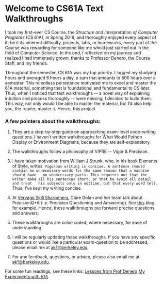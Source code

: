 # Welcome to CS61A Text Walkthroughs

I took my first-ever CS Course, the _Structure and Interpretation of Computer Programs_ (CS 61A), in Spring 2018, and thoroughly enjoyed every aspect of it; be it its inherent difficulty, projects, labs, or homeworks, every part of the Course was rewarding for someone like me who’d just started out in the field of Computer Science. In the end, I reflected on my journey and realized I had immensely grown, thanks to Professor Denero, the Course Staff, and my friends. 

Throughout the semester, CS 61A was my top priority. I logged my studying hours and averaged 6 hours a day, a sum that amounts to 500 hours over a semester. This relentless persistence motivated me to excel and master the 61A material, something that is foundational and fundamental to CS later. Thus, when I noticed that text walkthroughs -- a novel way of explaining intuition and process thoroughly -- were missing, I decided to build them. This way, not only would I be able to master the material, but I’d also help you, the reader, master it. Hence, this project. 

### A few pointers about the walkthroughs:
1. They are a step-by-step guide on approaching exam-level code-writing questions. I haven’t written walkthroughs for What Would Python Display or Environment Diagrams, because they are self-explanatory.

2. The walkthroughs follow a philosophy of VIPRE -- Vigor & Precision. 

3. I have taken motivation from William J Strunk, who, in his book Elements of Style, writes: 
```Vigorous writing is concise. A sentence should contain no unnecessary words for the same reason that a machine should have   no unnecessary parts. This requires not that the writer make all his sentences short, or that he avoid all detail and treat   his subjects only in outline, but that every word tell.```
  Thus, I’ve kept my writing concise. 

4. At [Vervago Skill Sharpeners](https://www.vervago.com/!), Clare Dolan and her team talk about PrecisionQ+A (i.e. Precision Questioning and Answering). See [this](https://www.vervago.com/skill-sharpeners/precision-questioning/!) blog, for example. Hence, these walkthroughs put forward precise questions and answers. 

5. These walkthroughs are color-coded, where necessary, for ease of understanding. 

6. I will be regularly updating these walkthroughs. If you have any specific questions or would like a particular exam-question to be addressed, please email me at ak1@berkeley.edu. 

7. For any feedback, questions, or advice, please also email me at ak1@berkeley.edu. 

For some fun readings, see these links:
[Lessons from Prof Denero](https://medium.com/@abhinavkejriwal/life-1-0-1-lessons-from-a-computer-scientist-a007a05ffa11!) 
[My Experiments with 61A](https://medium.com/@abhinavkejriwal/my-encounters-with-cs-61a-883abbf4cb78!)

